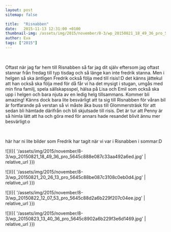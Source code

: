 ```yaml
---
layout: post
sitemap: false

title:  "Risnabben"
date:   2015-11-13 12:31:00 +0100
thumbnail-img: /assets/img/2015/november/8-3/wp_20150821_18_49_36_pro_5645c888e087c33aa492a6ed.jpg
author: Eva
tags: ["2015"]
---
```


 




Oftast när jag far hem till Risnabben så far jag dit själv eftersom jag oftast stannar från fredag till typ tisdag och så länge kan inte fredrik stanna. Men i helgen så ska äntligen Fredrik också följa med till risis!:D det känns jättekul att han också ska följa med för då får vi ha det mysigt i stugan, umgås med min fina familj, spela sällskapsspel, hälsa på Lisa och Emil som också ska upp i helgen och bara njuta av en ledig helg tillsammans. Kommer bli amazing! Känns dock bara lite besvärligt att ta sig till Risnabben för våran bil är fortfarande på verstan så vi måste åka buss till Glommersträsk för att sedan bli hämtade därifrån och bli skjutsade till risis. Det är tur att Penny är så himla lätt att ha och göra med för annars hade resandet blivit ännu mer besvärligt:o




 




här har ni lite bilder som Fredrik har tagit när vi var i Risnabben i sommar:D

![]({{ '/assets/img/2015/november/8-3/wp_20150821_18_49_36_pro_5645c888e087c33aa492a6ed.jpg'  | relative_url }})

![]({{ '/assets/img/2015/november/8-3/wp_20150821_20_26_13_pro_5645c88be087c3108c0eb0d4.jpg'  | relative_url }})

![]({{ '/assets/img/2015/november/8-3/wp_20150822_12_07_53_pro_5645c88d2a6b229f207c04ee.jpg'  | relative_url }})

![]({{ '/assets/img/2015/november/8-3/wp_20150823_13_40_36_pro_5645c8902a6b229f3e6d1469.jpg'  | relative_url }})

